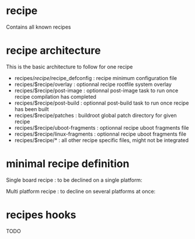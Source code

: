 recipe
======

Contains all known recipes

recipe architecture
===================

This is the basic architecture to follow for one recipe

+ recipes/$recipe/$recipe_defconfig : recipe minimum configuration file
+ recipes/$recipe/overlay : optionnal recipe rootfile system overlay
+ recipes/$recipe/post-image : optionnal post-image task to run once recipe compilation has completed 
+ recipes/$recipe/post-build : optionnal post-build task to run once recipe has been built 
+ recipes/$recipe/patches : buildroot global patch directory for given recipe
+ recipes/$recipe/uboot-fragments : optionnal recipe uboot fragments file 
+ recipes/$recipe/linux-fragments : optionnal recipe uboot fragments file 
+ recipes/$recipe/\* : all other recipe specific files, might not be integrated

minimal recipe definition
=========================

Single board recipe : to be declined on a single platform:

Multi platform recipe : to decline on several platforms at once:

recipes hooks
=============

TODO
